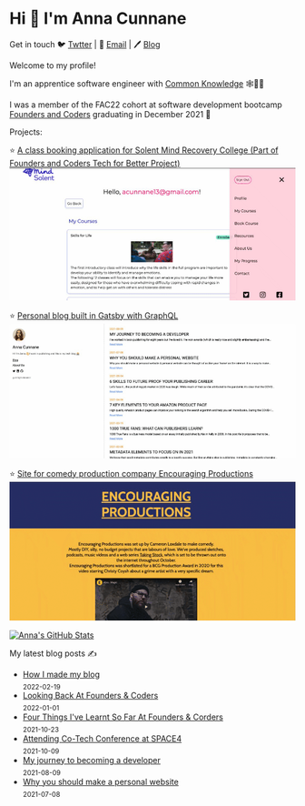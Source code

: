 # Hi 👋 I'm Anna Cunnane

Get in touch 🐦 [Twtter](https://twitter.com/MollyBloom1989) |
📧 <a href="mailto:acunnane13@email.com"> Email</a> |
🖊️ [Blog](https://www.annacunnane.co.uk/)

Welcome to my profile!

I'm an apprentice software engineer with [Common Knowledge](https://commonknowledge.coop/) 🕸️👩‍💻

I was a member of the FAC22 cohort at software development bootcamp [Founders and Coders](https://www.foundersandcoders.com/) graduating in December 2021 
💫


Projects:

⭐ [A class booking application for Solent Mind Recovery College (Part of Founders and Coders Tech for Better Project)](https://github.com/Moggach/solent-mind)
![ ](SolentMind.gif)

⭐ [Personal blog built in Gatsby with GraphQL](https://github.com/Moggach/my-blog-site)
![ ](Blogsite.gif)

⭐ [Site for comedy production company Encouraging Productions](https://github.com/Moggach/encouraging-productions)
![ ](EncouragingProductions.gif)


[![Anna's GitHub Stats](https://github-readme-stats.vercel.app/api?username=Moggach&hide=stars)]()

My latest blog posts ✍️

- [How I made my blog](https://www.annacunnane.co.uk/blog/How%20I%20made%20my%20blog) <br/> <sub>2022-02-19</sub>
- [Looking Back At Founders & Coders](https://www.annacunnane.co.uk/blog/Looking%20back%20at%20Founders%20and%20Coders) <br/> <sub>2022-01-01</sub>
- [Four Things I've Learnt So Far At Founders & Corders](https://www.annacunnane.co.uk/blog/Four%20Things%20I've%20Learnt%20at%20FAC) <br/> <sub>2021-10-23</sub>
- [Attending Co-Tech Conference at SPACE4 ](https://www.annacunnane.co.uk/blog/Attending%20Co-Tech%20conference%20at%20Space4) <br/> <sub>2021-10-09</sub>
- [My journey to becoming a developer](https://www.annacunnane.co.uk/blog/My%20journey%20to%20become%20a%20developer) <br/> <sub>2021-08-09</sub>
- [Why you should make a personal website](https://www.annacunnane.co.uk/blog/Why%20should%20you%20make%20a%20personal%20website) <br/> <sub>2021-07-08</sub>



